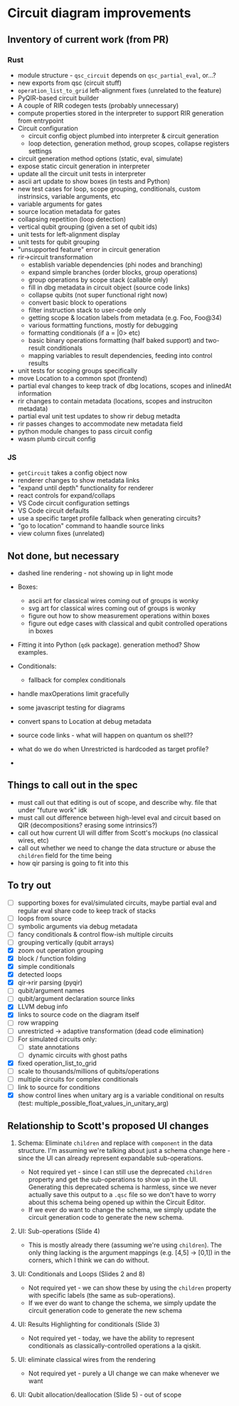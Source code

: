 # Circuit diagram improvements

## Inventory of current work (from PR)

### Rust

- module structure - `qsc_circuit` depends on `qsc_partial_eval`, or...?
- new exports from qsc (circuit stuff)
- `operation_list_to_grid` left-alignment fixes (unrelated to the feature)
- PyQIR-based circuit builder
- A couple of RIR codegen tests (probably unnecessary)
- compute properties stored in the interpreter to support RIR generation from entrypoint
- Circuit configuration
  - circuit config object plumbed into interpreter & circuit generation
  - loop detection, generation method, group scopes, collapse registers settings
- circuit generation method options (static, eval, simulate)
- expose static circuit generation in interpreter
- update all the circuit unit tests in interpreter
- ascii art update to show boxes (in tests and Python)
- new test cases for loop, scope grouping, conditionals, custom instrinsics, variable arguments, etc
- variable arguments for gates
- source location metadata for gates
- collapsing repetition (loop detection)
- vertical qubit grouping (given a set of qubit ids)
- unit tests for left-alignment display
- unit tests for qubit grouping
- "unsupported feature" error in circuit generation
- rir->circuit transformation
  - establish variable dependencies (phi nodes and branching)
  - expand simple branches (order blocks, group operations)
  - group operations by scope stack (callable only)
  - fill in dbg metadata in circuit object (source code links)
  - collapse qubits (not super functional right now)
  - convert basic block to operations
  - filter instruction stack to user-code only
  - getting scope & location labels from metadata (e.g. Foo, Foo@34)
  - various formatting functions, mostly for debugging
  - formatting conditionals (if a = |0> etc)
  - basic binary operations formatting (half baked support) and two-result conditionals
  - mapping variables to result dependencies, feeding into control results
- unit tests for scoping groups specifically
- move Location to a common spot (frontend)
- partial eval changes to keep track of dbg locations, scopes and inlinedAt information
- rir changes to contain metadata (locations, scopes and instruciton metadata)
- partial eval unit test updates to show rir debug metadta
- rir passes changes to accommodate new metadata field
- python module changes to pass circuit config
- wasm plumb circuit config

### JS

- `getCircuit` takes a config object now
- renderer changes to show metadata links
- "expand until depth" functionality for renderer
- react controls for expand/collaps
- VS Code circuit configuration settings
- VS Code circuit defaults
- use a specific target profile fallback when generating circuits?
- "go to location" command to haandle source links
- view column fixes (unrelated)

## Not done, but necessary

- dashed line rendering - not showing up in light mode
- Boxes:
  - ascii art for classical wires coming out of groups is wonky
  - svg art for classical wires coming out of groups is wonky
  - figure out how to show measurement operations within boxes
  - figure out edge cases with classical and qubit controlled operations in boxes
- Fitting it into Python (`qdk` package). generation method? Show examples.
- Conditionals:
  - fallback for complex conditionals
- handle maxOperations limit gracefully
- some javascript testing for diagrams
- convert spans to Location at debug metadata
- source code links - what will happen on quantum os shell??
- what do we do when Unrestricted is hardcoded as target profile?

-

## Things to call out in the spec

- must call out that editing is out of scope, and describe why. file that under "future work" idk
- must call out difference between high-level eval and circuit based on QIR (decompositions? erasing some intrinsics?)
- call out how current UI will differ from Scott's mockups (no classical wires, etc)
- call out whether we need to change the data structure or abuse the `children` field for the time being
- how qir parsing is going to fit into this

## To try out

- [ ] supporting boxes for eval/simulated circuits, maybe partial eval and regular eval share code to keep track of stacks
- [ ] loops from source
- [ ] symbolic arguments via debug metadata
- [ ] fancy conditionals & control flow-ish multiple circuits
- [ ] grouping vertically (qubit arrays)
- [x] zoom out operation grouping
- [x] block / function folding
- [x] simple conditionals
- [x] detected loops
- [x] qir->rir parsing (pyqir)
- [ ] qubit/argument names
- [ ] qubit/argument declaration source links
- [x] LLVM debug info
- [x] links to source code on the diagram itself
- [ ] row wrapping
- [ ] unrestricted -> adaptive transformation (dead code elimination)
- [ ] For simulated circuits only:
  - [ ] state annotations
  - [ ] dynamic circuits with ghost paths
- [x] fixed operation_list_to_grid
- [ ] scale to thousands/millions of qubits/operations
- [ ] multiple circuits for complex conditionals
- [ ] link to source for conditions
- [x] show control lines when unitary arg is a variable conditional on results (test: multiple_possible_float_values_in_unitary_arg)

## Relationship to Scott's proposed UI changes

1. Schema: Eliminate `children` and replace with `component` in the data structure. I'm assuming we're talking about just a schema change here - since the UI can already represent expandable sub-operations.

   - Not required yet - since I can still use the deprecated `children` property and get the sub-operations to show up in the UI. Generating this deprecated schema is harmless, since we never actually save this output to a `.qsc` file so we don't have to worry about this schema being opened up within the Circuit Editor.
   - If we ever do want to change the schema, we simply update the circuit generation code to generate the new schema.

2. UI: Sub-operations (Slide 4)

   - This is mostly already there (assuming we're using `children`). The only thing lacking is the argument mappings (e.g. [4,5] -> [0,1]) in the corners, which I think we can do without.

3. UI: Conditionals and Loops (Slides 2 and 8)

   - Not required yet - we can show these by using the `children` property with specific labels (the same as sub-operations).
   - If we ever do want to change the schema, we simply update the circuit generation code to generate the new schema

4. UI: Results Highlighting for conditionals (Slide 3)

   - Not required yet - today, we have the ability to represent conditionals as classically-controlled operations a la qiskit.

5. UI: eliminate classical wires from the rendering

   - Not required yet - purely a UI change we can make whenever we want

6. UI: Qubit allocation/deallocation (Slide 5) - out of scope
